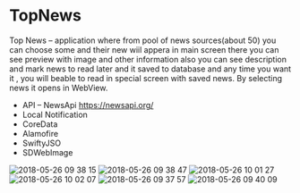 # TopNews

Top News – application where from pool of news sources(about 50) you can choose some and their new wiil appera in main screen there you can see preview with image and other information also you can see description and mark news to read later and it saved to database and any time you want it , you will beable to read in special screen with saved news. By selecting news it opens in WebView.
* API – NewsApi https://newsapi.org/
* Local Notification
* CoreData
* Alamofire 
* SwiftyJSO
* SDWebImage

![2018-05-26 09 38 15](https://user-images.githubusercontent.com/23559375/40573709-e5f89140-60cd-11e8-80b0-6b240b28c9dd.png)
![2018-05-26 09 38 47](https://user-images.githubusercontent.com/23559375/40573710-e61e11c2-60cd-11e8-8847-c6156254b4af.png)
![2018-05-26 10 01 27](https://user-images.githubusercontent.com/23559375/40573711-e6440134-60cd-11e8-9b2c-89b71df6bc93.png)
![2018-05-26 10 02 07](https://user-images.githubusercontent.com/23559375/40573712-e669e5f2-60cd-11e8-9c60-b477201fc555.png)
![2018-05-26 09 37 57](https://user-images.githubusercontent.com/23559375/40573713-e6957f00-60cd-11e8-8153-f39025ab4a41.png)
![2018-05-26 09 40 09](https://user-images.githubusercontent.com/23559375/40573714-e6bd7d20-60cd-11e8-8998-b6c7bdef1cf7.png)
